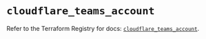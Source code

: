# `cloudflare_teams_account`

Refer to the Terraform Registry for docs: [`cloudflare_teams_account`](https://registry.terraform.io/providers/cloudflare/cloudflare/4.40.0/docs/resources/teams_account).
